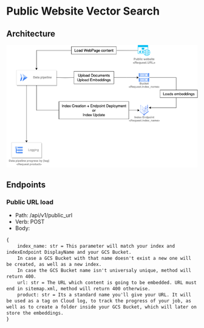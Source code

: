 # Public Website Vector Search

## Architecture

![](/images/Public-website-vector-search.png)

## Endpoints

### Public URL load

* Path: /api/v1/public_url
* Verb: POST
* Body: 
```
{
    index_name: str = This parameter will match your index and indexEndpoint DisplayName and your GCS Bucket. 
    In case a GCS Bucket with that name doesn't exist a new one will be created, as well as a new index. 
    In case the GCS Bucket name isn't universaly unique, method will return 400.
    url: str = The URL which content is going to be embedded. URL must end in sitemap.xml, method will return 400 otherwise.
    product: str = Its a standard name you'll give your URL. It will be used as a tag on Cloud log, to track the progress of your job, as well as to create a folder inside your GCS Bucket, which will later on store the embeddings.
}
```